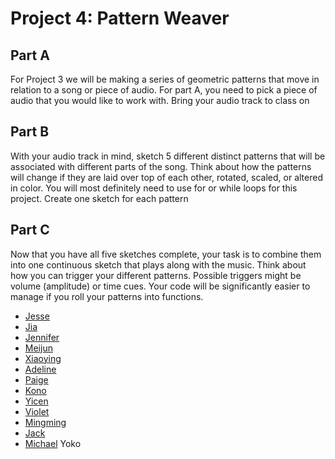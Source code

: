 #  Project 4: Pattern Weaver

## Part A

For Project 3 we will be making a series of geometric patterns that move in relation to a song or piece of audio. For part A, you need to pick a piece of audio that you would like to work with. Bring your audio track to class on


## Part B

With your audio track in mind, sketch 5 different distinct patterns that will be associated with different parts of the song. Think about how the patterns will change if they are laid over top of each other, rotated, scaled, or altered in color. You will most definitely need to use for or while loops for this project. Create one sketch for each pattern


## Part C

Now that you have all five sketches complete, your task is to combine them into one continuous sketch that plays along with the music. Think about how you can trigger your different patterns. Possible triggers might be volume (amplitude) or time cues. Your code will be significantly easier to manage if you roll your patterns into functions.



* [Jesse](https://editor.p5js.org/dangotkmn/sketches/HYOsrbHWG)
* [Jia](https://editor.p5js.org/Dengasese/sketches/qihCZZmp5)
* [Jennifer](https://editor.p5js.org/jenniferbahng/sketches/eYMgRfzp6)
* [Meijun](https://editor.p5js.org/may0626/sketches/QMUeV6JIg)
* [Xiaoying](https://editor.p5js.org/dingdingxy/sketches/jFVGY_1TU)
* [Adeline](https://editor.p5js.org/qcao/sketches/EQMKVMNVp)
* [Paige](https://editor.p5js.org/psellers1/sketches/bqTJExrMc)
* [Kono](https://editor.p5js.org/Konosuke/sketches/5dHMXGJAh)
* [Yicen](https://editor.p5js.org/yicen918@gmail.com/sketches/s6bjQHpOT)
* [Violet](https://editor.p5js.org/vhuff/sketches/N_LqGHg7B)
* [Mingming](https://editor.p5js.org/mzheng@inside.artcenter.edu/sketches/WXxNv3evr)
* [Jack](https://editor.p5js.org/Jmitchmoore/sketches/AcThLny4L)
* [Michael](https://editor.p5js.org/lhzgogo123/sketches/cwwgS5yyb)
Yoko
